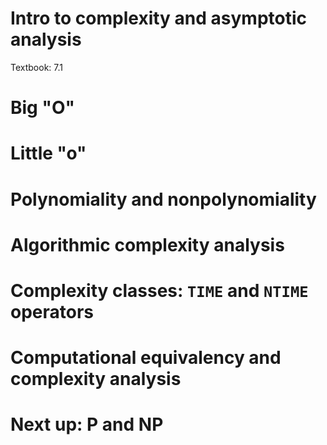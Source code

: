 
# Intro to complexity and asymptotic analysis

Textbook: 7.1

# Big "O"

# Little "o"

# Polynomiality and nonpolynomiality

# Algorithmic complexity analysis

# Complexity classes: `TIME` and `NTIME` operators

# Computational equivalency and complexity analysis

# Next up: P and NP
